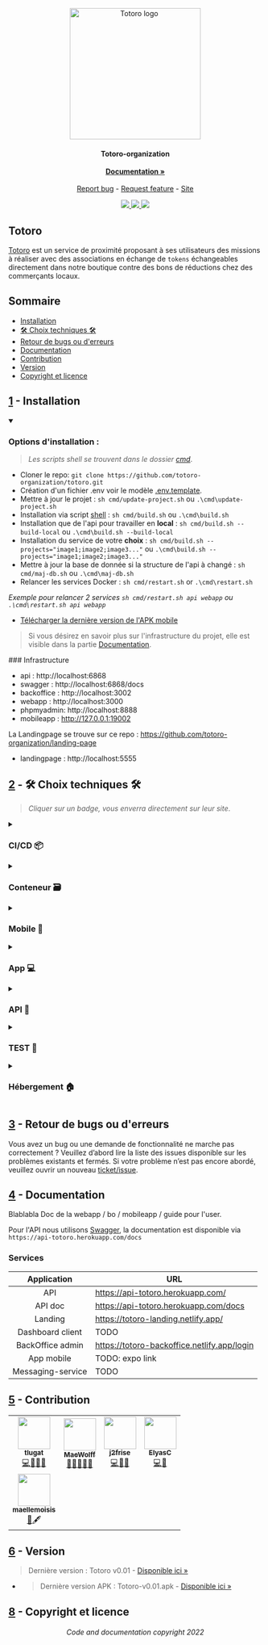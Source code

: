 <p align="center">
  <!-- OLD <a href="https://notrelandingpagepourtotoro">
    <img src="https://raw.githubusercontent.com/tlugat/totoro/ffb1bbee54e781ed38fe0a2900f89d14dacbae8d/backoffice/src/assets/image/logo/totoro-logo.svg" alt="Totoro logo" width="220" height="175">-->
  <a href="https://notrelandingpagepourtotoro">
    <img src="https://avatars.githubusercontent.com/u/108217701?s=200&v=4" alt="Totoro logo" width="260" height="260">

  </a>
</p>
<h4 align="center">Totoro-organization</h4>
<p align="center">
  <a href="https://docs-totoro.netlify.app/docs/intro"><strong>Documentation »</strong></a>
  <br>
  <br>
  <a href="https://github.com/totoro-organization/totoro/issues/new?assignees=-&labels=🐛%20bugfix">Report bug</a>
  -
  <a href="https://github.com/totoro-organization/totoro/issues/new?assignees=&labels=🚀%20feature">Request feature</a>
  -
  <a href="https://notrelandingpagepourtotoro">Site</a>
</p>

<p align="center">
	<a href="https://">
		<img src="https://img.shields.io/badge/github-%23121011.svg?style=for-the-badge&logo=github&logoColor=white">
	</a>
	<a href="https://">
		<img src="https://img.shields.io/badge/Discord-%237289DA.svg?style=for-the-badge&logo=discord&logoColor=white">
	</a>
	<a href="https://">
		<img src="https://img.shields.io/badge/figma-%23F24E1E.svg?style=for-the-badge&logo=figma&logoColor=white">
	</a>	
</p>

## Totoro

[Totoro](https://notrelandingpagepourtotoro) est un service de proximité proposant à ses utilisateurs des missions à réaliser avec des associations en échange de `tokens` échangeables directement dans notre boutique contre des bons de réductions chez des commerçants locaux.


## Sommaire

- [Installation](#1---installation)
- [🛠 Choix techniques 🛠](#2----choix-techniques-)
- [Retour de bugs ou d'erreurs](#3---retour-de-bugs-ou-derreurs)
- [Documentation](#4---documentation)
- [Contribution](#5---contribution)
- [Version](#6---version)
- [Copyright et licence](#8---copyright-et-licence)


## [1](#sommaire) - Installation

<details open>
<summary><h3>Options d'installation :</h3></summary>

> *Les scripts shell se trouvent dans le dossier [cmd](https://github.com/totoro-organization/totoro/cmd)*.
- Cloner le repo: `git clone https://github.com/totoro-organization/totoro.git`
- Création d'un fichier .env voir le modèle [.env.template](https://github.com/totoro-organization/totoro/.env.template).
- Mettre à jour le projet : `sh cmd/update-project.sh` ou `.\cmd\update-project.sh`
- Installation via script [shell](https://github.com/totoro-organization/totoro/build.sh) : `sh cmd/build.sh` ou `.\cmd\build.sh`
- Installation que de l'api pour travailler en **local** : `sh cmd/build.sh --build-local` ou `.\cmd\build.sh --build-local`
- Installation du service de votre **choix** : `sh cmd/build.sh --projects="image1;image2;image3..."` ou `.\cmd\build.sh --projects="image1;image2;image3..."`
- Mettre à jour la base de donnée si la structure de l'api à changé : `sh cmd/maj-db.sh` ou `.\cmd\maj-db.sh`
- Relancer les services Docker : `sh cmd/restart.sh` or `.\cmd\restart.sh` 

*Exemple pour relancer 2 services `sh cmd/restart.sh api webapp` ou `.\cmd\restart.sh api webapp`*

- [Télécharger la dernière version de l'APK mobile](https://github.com/totoro-organization/totoro/archive/v0.1.0.apk)

> Si vous désirez en savoir plus sur l'infrastructure du projet, elle est visible dans la partie [Documentation](#4---documentation).
</details>
### Infrastructure

- api : http://localhost:6868
- swagger : http://localhost:6868/docs
- backoffice : http://localhost:3002
- webapp : http://localhost:3000
- phpmyadmin: http://localhost:8888
- mobileapp : http://127.0.0.1:19002

La Landingpage se trouve sur ce repo : https://github.com/totoro-organization/landing-page
- landingpage : http://localhost:5555


## [2](#sommaire) - 🛠 Choix techniques 🛠

> *Cliquer sur un badge, vous enverra directement sur leur site*.
<details>
<summary><h3>CI/CD 📦</h3></summary>

 - ####  Plateforme 🧱

	[![CircleCI](https://img.shields.io/badge/circle%20ci-%23161616.svg?style=for-the-badge&logo=circleci&logoColor=white)](https://circleci.com/)

</details>

<details>
<summary><h3>Conteneur 🗃</h3></summary>

 - ####  Outil 🛠

	[![Docker](https://img.shields.io/badge/docker-%230db7ed.svg?style=for-the-badge&logo=docker&logoColor=white)](https://www.docker.com/)

</details>

<details>
<summary><h3>Mobile 📱</h3></summary>

- ####  Methodology 📌

	[![Atomic Design](https://img.shields.io/badge/atomic%20design-%23e68a00.svg?style=for-the-badge&logo=atom&logoColor=white)](https://bradfrost.com/blog/post/atomic-web-design/)


- ####  Langage 📖

	[![Typescript](https://img.shields.io/badge/typescript-%23007acc.svg?style=for-the-badge&logo=typescript&logoColor=white)](https://www.typescriptlang.org/)

- ####  Framework ⚛

	[![React Native](https://img.shields.io/badge/react_native-%2320232a.svg?style=for-the-badge&logo=react&logoColor=%2361DAFB)](https://reactnative.dev/)

 - ####  Outil 🛠

	[![Expo](https://img.shields.io/badge/expo-1C1E24?style=for-the-badge&logo=expo&logoColor=#D04A37)](https://expo.dev/)

</details>

<details>
<summary><h3>App 💻</h3></summary>

- ####  Langage 📖

	[![Typescript](https://img.shields.io/badge/typescript-%23007acc.svg?style=for-the-badge&logo=typescript&logoColor=white)](https://www.typescriptlang.org/)

- ####  Framework ⚛

	[![React](https://img.shields.io/badge/react-%2320232a.svg?style=for-the-badge&logo=react&logoColor=%2361DAFB)](https://fr.reactjs.org/)

</details>

<details>
<summary><h3>API 🔣</h3></summary>

- ####  Langage 📖

	[![NodeJS](https://img.shields.io/badge/node.js-6DA55F?style=for-the-badge&logo=node.js&logoColor=white)](https://nodejs.org/fr/)
	[![Swagger](https://img.shields.io/badge/-Swagger-%23Clojure?style=for-the-badge&logo=swagger&logoColor=white)](https://swagger.io/)

[//]: # (Objectif Typescript)

</details>

<details>
<summary><h3>TEST 🧪</h3></summary>

 - ####  Test unitaire

	[![Jest](https://img.shields.io/badge/-jest-%23C21325?style=for-the-badge&logo=jest&logoColor=white)](https://jestjs.io/)


 - ####  Test e2e

	[![Cypress](https://img.shields.io/badge/-cypress-%23E5E5E5?style=for-the-badge&logo=cypress&logoColor=058a5e)](https://www.cypress.io/)

 - ####  Exemple :

	```code
	cd webapp && npm start && npm run cypress
	```
	
</details>

<details>
<summary><h3>Hébergement 🏠</h3></summary>

 - ####  Hébergement

	[![Heroku](https://img.shields.io/badge/heroku-%23430098.svg?style=for-the-badge&logo=heroku&logoColor=white)](https://www.heroku.com/)
	[![Netlify](https://img.shields.io/badge/netlify-%232D3B41.svg?style=for-the-badge&logo=netlify&logoColor=00C7B7)](https://www.netlify.com/)

</details>


## [3](#sommaire) - Retour de bugs ou d'erreurs

Vous avez un bug ou une demande de fonctionnalité ne marche pas correctement ? Veuillez d’abord lire la liste des issues disponible sur les problèmes existants et fermés. Si votre problème n’est pas encore abordé, veuillez ouvrir un nouveau [ticket/issue](https://github.com/totoro-organization/totoro/issues/new).

[//]: # (Création d'un template d'issue)


## [4](#sommaire) - Documentation

Blablabla Doc de la webapp / bo / mobileapp / guide pour l'user.

Pour l'API nous utilisons [Swagger](https://swagger.io/), la documentation est disponible via `https://api-totoro.herokuapp.com/docs`

### Services


| **Application**   | **URL**                                     |
|:-----------------:|---------------------------------------------|
| API               | https://api-totoro.herokuapp.com/           |
| API doc           | https://api-totoro.herokuapp.com/docs       |
| Landing           | https://totoro-landing.netlify.app/         |
| Dashboard client  | TODO                                        |
| BackOffice admin  | https://totoro-backoffice.netlify.app/login |
| App mobile        | TODO: expo link                             |
| Messaging-service | TODO                                        |


## [5](#sommaire) - Contribution


<table>
  <tr>
    <td align="center"><a href="https://github.com/tlugat"><img src="https://avatars.githubusercontent.com/u/56915793?v=4?s=64" width="64px;" alt=""/><br /><sub><b>tlugat</b></sub></a><br /><a href="https://github.com/totoro-organization/totoro/commits?author=tlugat" title="Code">💻</a><a href="" title="Bug">🐛</a><a href="" title="Management">📆</a><a href="" title="Review">👀</a>
</td>
    <td align="center"><a href="https://github.com/MaeWolff"><img src="https://avatars.githubusercontent.com/u/56693082?v=4?s=64" width="64px;" alt=""/><br /><sub><b>MaeWolff</b></sub></a><br /><a href="https://github.com/totoro-organization/totoro/commits?author=MaeWolff" title="Code">📱</a><a href="" title="Review">👀</a><a href="" title="Design">🎨</a><a href="" title="Management">📆</a><a href="" title="Bug">🐛</a></td>
    <td align="center"><a href="https://github.com/j2frise"><img src="https://avatars.githubusercontent.com/u/53154206?v=4?s=64" width="64px;" alt=""/><br /><sub><b>j2frise</b></sub></a><br /><a href="https://github.com/totoro-organization/totoro/commits?author=j2frise" title="Code">💻</a><a href="" title="Bug">🐛</a><a href="" title="Data/API">🔣</a></td>
    <td align="center"><a href="https://github.com/ElyasC"><img src="https://avatars.githubusercontent.com/u/93398025?v=4?s=64" width="64px;" alt=""/><br /><sub><b>ElyasC</b></sub></a><br /><a href="https://github.com/totoro-organization/totoro/commits?author=ElyasC" title="Code">💻</a><a href="" title="Data/API">🔣</a>
</td>
  </tr>
    <td align="center"><a href="https://github.com/maellemoisis"><img src="https://avatars.githubusercontent.com/u/45653537?v=4?s=64" width="64px;" alt=""/><br /><sub><b>maellemoisis</b></sub></a><br /><a href="" title="Design">🎨</a><a title="Content">🖋</a>
</td>
  </tr>
</table>

## [6](#sommaire) - Version

> Dernière version : Totoro v0.01 - [Disponible ici »]()
 - > Dernière version APK : Totoro-v0.01.apk - [Disponible ici »]()


## [8](#sommaire) - Copyright et licence

<h6 align="center">
Code and documentation copyright 2022
</h6>
